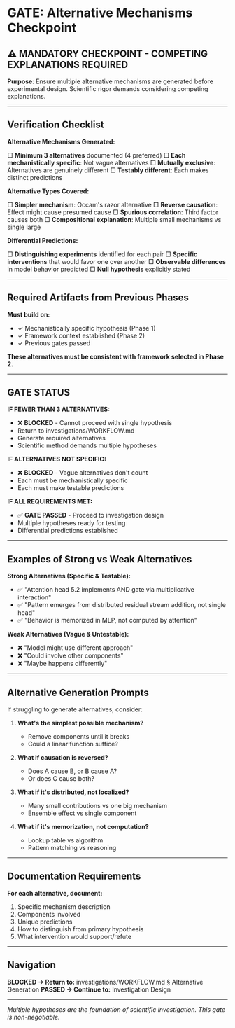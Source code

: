 # GATE: Alternative Mechanisms Checkpoint

## ⚠️ MANDATORY CHECKPOINT - COMPETING EXPLANATIONS REQUIRED

**Purpose**: Ensure multiple alternative mechanisms are generated before experimental design. Scientific rigor demands considering competing explanations.

---

## Verification Checklist

**Alternative Mechanisms Generated:**

□ **Minimum 3 alternatives** documented (4 preferred)
□ **Each mechanistically specific**: Not vague alternatives
□ **Mutually exclusive**: Alternatives are genuinely different
□ **Testably different**: Each makes distinct predictions

**Alternative Types Covered:**

□ **Simpler mechanism**: Occam's razor alternative
□ **Reverse causation**: Effect might cause presumed cause
□ **Spurious correlation**: Third factor causes both
□ **Compositional explanation**: Multiple small mechanisms vs single large

**Differential Predictions:**

□ **Distinguishing experiments** identified for each pair
□ **Specific interventions** that would favor one over another
□ **Observable differences** in model behavior predicted
□ **Null hypothesis** explicitly stated

---

## Required Artifacts from Previous Phases

**Must build on:**
- ✓ Mechanistically specific hypothesis (Phase 1)
- ✓ Framework context established (Phase 2)
- ✓ Previous gates passed

**These alternatives must be consistent with framework selected in Phase 2.**

---

## GATE STATUS

**IF FEWER THAN 3 ALTERNATIVES:**
- ❌ **BLOCKED** - Cannot proceed with single hypothesis
- Return to investigations/WORKFLOW.md
- Generate required alternatives
- Scientific method demands multiple hypotheses

**IF ALTERNATIVES NOT SPECIFIC:**
- ❌ **BLOCKED** - Vague alternatives don't count
- Each must be mechanistically specific
- Each must make testable predictions

**IF ALL REQUIREMENTS MET:**
- ✅ **GATE PASSED** - Proceed to investigation design
- Multiple hypotheses ready for testing
- Differential predictions established

---

## Examples of Strong vs Weak Alternatives

**Strong Alternatives (Specific & Testable):**
- ✅ "Attention head 5.2 implements AND gate via multiplicative interaction"
- ✅ "Pattern emerges from distributed residual stream addition, not single head"
- ✅ "Behavior is memorized in MLP, not computed by attention"

**Weak Alternatives (Vague & Untestable):**
- ❌ "Model might use different approach"
- ❌ "Could involve other components"
- ❌ "Maybe happens differently"

---

## Alternative Generation Prompts

If struggling to generate alternatives, consider:

1. **What's the simplest possible mechanism?**
   - Remove components until it breaks
   - Could a linear function suffice?

2. **What if causation is reversed?**
   - Does A cause B, or B cause A?
   - Or does C cause both?

3. **What if it's distributed, not localized?**
   - Many small contributions vs one big mechanism
   - Ensemble effect vs single component

4. **What if it's memorization, not computation?**
   - Lookup table vs algorithm
   - Pattern matching vs reasoning

---

## Documentation Requirements

**For each alternative, document:**
1. Specific mechanism description
2. Components involved
3. Unique predictions
4. How to distinguish from primary hypothesis
5. What intervention would support/refute

---

## Navigation

**BLOCKED → Return to:** investigations/WORKFLOW.md § Alternative Generation
**PASSED → Continue to:** Investigation Design

---

*Multiple hypotheses are the foundation of scientific investigation. This gate is non-negotiable.*